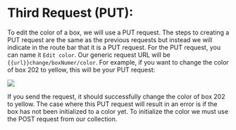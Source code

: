 # Third Request \(PUT\):

To edit the color of a box, we will use a PUT request. The steps to creating a PUT request are the same as the previous requests but instead we will indicate in the route bar that it is a PUT request. For the PUT request, you can name it `Edit color`. Our generic request URL will be `{{url}}change/boxNumer/color`. For example, if you want to change the color of box 202 to yellow, this will be your PUT request:

![](https://i.imgur.com/PyWv0wM.jpg)

If you send the request, it should successfully change the color of box 202 to yellow. The case where this PUT request will result in an error is if the box has not been initialized to a color yet. To initialize the color we must use the POST request from our collection.

